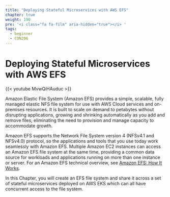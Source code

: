 ```yaml
---
title: "Deploying Stateful Microservices with AWS EFS"
chapter: true
weight: 190
pre: '<i class="fa fa-film" aria-hidden="true"></i> '
tags:
  - beginner
  - CON206
---
```


# Deploying Stateful Microservices with AWS EFS

{{< youtube MvwQiHAuduc >}}

Amazon Elastic File System (Amazon EFS) provides a simple, scalable, fully managed elastic NFS file system for use with AWS Cloud services and on-premises resources. It is built to scale on demand to petabytes without disrupting applications, growing and shrinking automatically as you add and remove files, eliminating the need to provision and manage capacity to accommodate growth.

Amazon EFS supports the Network File System version 4 (NFSv4.1 and NFSv4.0) protocol, so the applications and tools that you use today work seamlessly with Amazon EFS. Multiple Amazon EC2 instances can access an Amazon EFS file system at the same time, providing a common data source for workloads and applications running on more than one instance or server. For an Amazon EFS technical overview, see [Amazon EFS: How It Works](https://docs.aws.amazon.com/efs/latest/ug/how-it-works.html).

In this Chapter, you will create an EFS file system and share it across a set of stateful microservices deployed on AWS EKS which can all have concurrent access to the file system.
